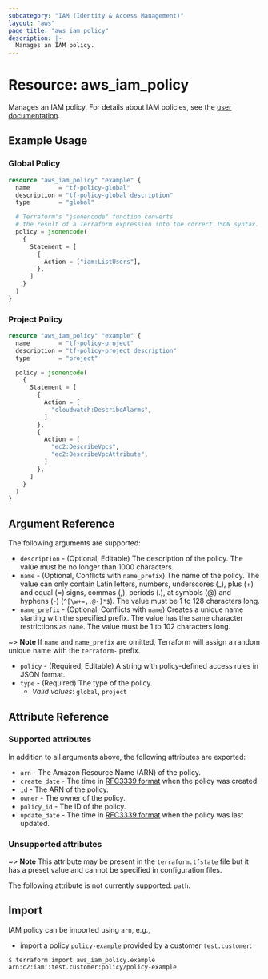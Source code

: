 ```yaml
---
subcategory: "IAM (Identity & Access Management)"
layout: "aws"
page_title: "aws_iam_policy"
description: |-
  Manages an IAM policy.
---
```


[iam-policies-and-groups]: https://docs.cloud.croc.ru/en/services/iam/policies.html
[RFC3339 format]: https://datatracker.ietf.org/doc/html/rfc3339#section-5.8

# Resource: aws_iam_policy

Manages an IAM policy. For details about IAM policies, see the [user documentation][iam-policies-and-groups].

## Example Usage

### Global Policy

```terraform
resource "aws_iam_policy" "example" {
  name        = "tf-policy-global"
  description = "tf-policy-global description"
  type        = "global"

  # Terraform's "jsonencode" function converts
  # the result of a Terraform expression into the correct JSON syntax.
  policy = jsonencode(
    {
      Statement = [
        {
          Action = ["iam:ListUsers"],
        },
      ]
    }
  )
}
```

### Project Policy

```terraform
resource "aws_iam_policy" "example" {
  name        = "tf-policy-project"
  description = "tf-policy-project description"
  type        = "project"

  policy = jsonencode(
    {
      Statement = [
        {
          Action = [
            "cloudwatch:DescribeAlarms",
          ]
        },
        {
          Action = [
            "ec2:DescribeVpcs",
            "ec2:DescribeVpcAttribute",
          ]
        },
      ]
    }
  )
}
```

## Argument Reference

The following arguments are supported:

* `description` - (Optional, Editable) The description of the policy.
  The value must be no longer than 1000 characters.
* `name` - (Optional, Conflicts with `name_prefix`) The name of the policy. The value can only contain Latin letters, numbers, underscores (_),
  plus (+) and equal (=) signs, commas (,), periods (.), at symbols (@) and hyphens (-) (`^[\w+=,.@-]*$`).
  The value must be 1 to 128 characters long.
* `name_prefix` - (Optional, Conflicts with `name`) Creates a unique name starting with the specified prefix.
  The value has the same character restrictions as `name`. The value must be 1 to 102 characters long.

~> **Note** If `name` and `name_prefix` are omitted, Terraform will assign a random unique name with the `terraform-` prefix.

* `policy` - (Required, Editable) A string with policy-defined access rules in JSON format.
* `type` - (Required) The type of the policy.
    * _Valid values_: `global`, `project`

## Attribute Reference

### Supported attributes

In addition to all arguments above, the following attributes are exported:

* `arn` - The Amazon Resource Name (ARN) of the policy.
* `create_date` - The time in [RFC3339 format] when the policy was created.
* `id` - The ARN of the policy.
* `owner` - The owner of the policy.
* `policy_id` - The ID of the policy.
* `update_date` - The time in [RFC3339 format] when the policy was last updated.

### Unsupported attributes

~> **Note** This attribute may be present in the `terraform.tfstate` file but it has a preset value and cannot be specified in configuration files.

The following attribute is not currently supported: `path`.

## Import

IAM policy can be imported using `arn`, e.g.,

* import a policy `policy-example` provided by a customer `test.customer`:

```
$ terraform import aws_iam_policy.example arn:c2:iam::test.customer:policy/policy-example
```
